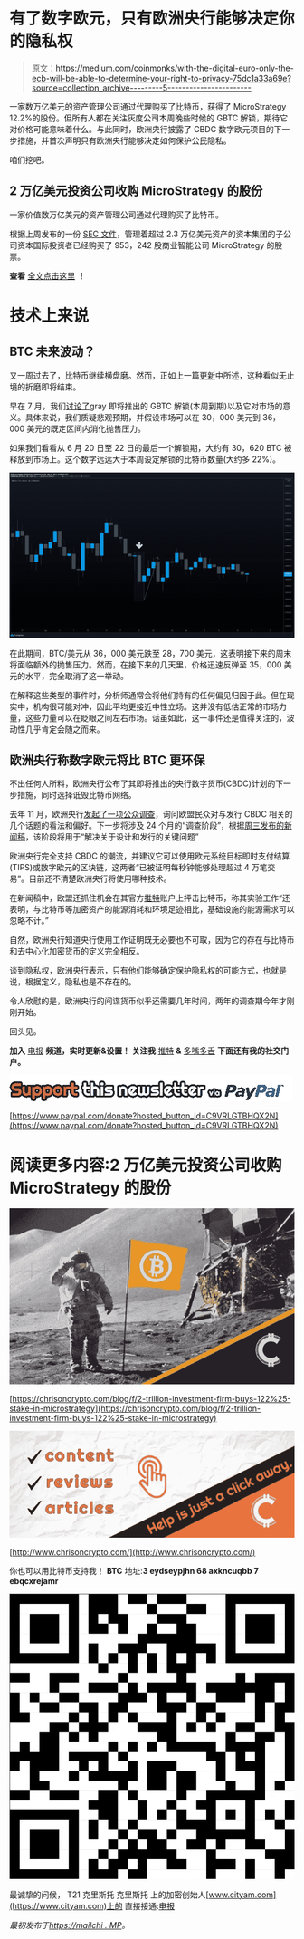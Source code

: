 # 有了数字欧元，只有欧洲央行能够决定你的隐私权

> 原文：<https://medium.com/coinmonks/with-the-digital-euro-only-the-ecb-will-be-able-to-determine-your-right-to-privacy-75dc1a33a69e?source=collection_archive---------5----------------------->

一家数万亿美元的资产管理公司通过代理购买了比特币，获得了 MicroStrategy 12.2%的股份。但所有人都在关注灰度公司本周晚些时候的 GBTC 解锁，期待它对价格可能意味着什么。与此同时，欧洲央行披露了 CBDC 数字欧元项目的下一步措施，并首次声明只有欧洲央行能够决定如何保护公民隐私。

咱们挖吧。

## 2 万亿美元投资公司收购 MicroStrategy 的股份

一家价值数万亿美元的资产管理公司通过代理购买了比特币。

根据上周发布的一份 [SEC 文件](https://www.sec.gov/Archives/edgar/data/0001562230/000156223021000116/SEC13G_Filing.htm)，管理着超过 2.3 万亿美元资产的资本集团的子公司资本国际投资者已经购买了 953，242 股商业智能公司 MicroStrategy 的股票。

**查看** [全文点击这里](https://chrisoncrypto.com/blog/f/2-trillion-investment-firm-buys-122%25-stake-in-microstrategy) **！**

# 技术上来说

## BTC 未来波动？

又一周过去了，比特币继续横盘磨。然而，正如上一篇[更新](https://mailchi.mp/5a51f8ccfe6a/bitcoin-hashrate-rebounds-as-miners-turn-on-their-rigs)中所述，这种看似无止境的折磨即将结束。

早在 7 月，我们[讨论了](https://mailchi.mp/bffd9f863894/are-concerns-over-grayscales-gbtc-unlock-later-in-july-overrated)gray 即将推出的 GBTC 解锁(本周到期)以及它对市场的意义。具体来说，我们质疑悲观预期，并假设市场可以在 30，000 美元到 36，000 美元的既定区间内消化抛售压力。

如果我们看看从 6 月 20 日至 22 日的最后一个解锁期，大约有 30，620 BTC 被释放到市场上。这个数字远远大于本周设定解锁的比特币数量(大约多 22%)。

![](img/bc1d384d4c5ee4c7a239b59218b26d04.png)

在此期间，BTC/美元从 36，000 美元跌至 28，700 美元，这表明接下来的周末将面临额外的抛售压力。然而，在接下来的几天里，价格迅速反弹至 35，000 美元的水平，完全取消了这一举动。

在解释这些类型的事件时，分析师通常会将他们持有的任何偏见归因于此。但在现实中，机构很可能对冲，因此平均更接近中性立场。这并没有低估正常的市场力量，这些力量可以在眨眼之间左右市场。话虽如此，这一事件还是值得关注的，波动性几乎肯定会随之而来。

## 欧洲央行称数字欧元将比 BTC 更环保

不出任何人所料，欧洲央行公布了其即将推出的央行数字货币(CBDC)计划的下一步措施，同时选择诋毁比特币网络。

去年 11 月，欧洲央行[发起了一项公众调查](https://chrisoncrypto.com/blog/f/ecb-opens-public-consultation-on-the-digital-euro)，询问欧盟民众对与发行 CBDC 相关的几个话题的看法和偏好。下一步将涉及 24 个月的“调查阶段”，根据[周三发布的新闻稿](https://www.ecb.europa.eu/press/pr/date/2021/html/ecb.pr210714~d99198ea23.en.html)，该阶段将用于“解决关于设计和发行的关键问题”

欧洲央行完全支持 CBDC 的潮流，并建议它可以使用欧元系统目标即时支付结算(TIPS)或数字欧元的区块链，这两者“已被证明每秒钟能够处理超过 4 万笔交易”。目前还不清楚欧洲央行将使用哪种技术。

在新闻稿中，欧盟还抓住机会在其官方[推特](https://twitter.com/ecb/status/1415273627872866309)账户上抨击比特币，称其实验工作“还表明，与比特币等加密资产的能源消耗和环境足迹相比，基础设施的能源需求可以忽略不计。”

自然，欧洲央行知道央行使用工作证明既无必要也不可取，因为它的存在与比特币和去中心化加密货币的定义完全相反。

谈到隐私权，欧洲央行表示，只有他们能够确定保护隐私权的可能方式，也就是说，根据定义，隐私也是不存在的。

令人欣慰的是，欧洲央行的间谍货币似乎还需要几年时间，两年的调查期今年才刚刚开始。

回头见。

**加入** [电报](https://t.me/chrisoncryptochannel) **频道，实时更新&设置！
关注我** [推特](https://twitter.com/ChrisOnCrypto1) **&** [多嘴多舌](https://gab.com/chrisoncrypto) **下面还有我的社交门户。**

![](img/1ef45a68cfd34ccda1c735f80beeef2d.png)

[https://www.paypal.com/donate?hosted_button_id=C9VRLGTBHQX2N](https://www.paypal.com/donate?hosted_button_id=C9VRLGTBHQX2N)

# 阅读更多内容:2 万亿美元投资公司收购 MicroStrategy 的股份

![](img/ea97661ab0521a114ac737be0f784088.png)

[https://chrisoncrypto.com/blog/f/2-trillion-investment-firm-buys-122%25-stake-in-microstrategy](https://chrisoncrypto.com/blog/f/2-trillion-investment-firm-buys-122%25-stake-in-microstrategy)

![](img/8848337f41826f66e0de3f7a231340d3.png)

[http://www.chrisoncrypto.com/](http://www.chrisoncrypto.com/)

你也可以用比特币支持我！
**BTC** 地址:**3 eydseypjhn 68 axkncuqbb 7 ebqcxrejamr**

![](img/5ede175d90368c19e60ea991ca734f5c.png)

最诚挚的问候，
T21 克里斯托
克里斯托
上的加密创始人[www.cityam.com](https://www.cityam.com)上的
直接接通:[电报](https://t.me/chrisoncrypto)

*最初发布于*[*https://mailchi . MP*](https://mailchi.mp/e95eb7a849cd/with-the-digital-euro-only-the-ecb-will-be-able-to-determine-your-right-to-privacy?e=[UNIQID])*。*